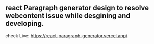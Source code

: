 ## react Paragraph generator design to resolve webcontent issue while desgining and developing.
check Live: https://react-paragraph-generator.vercel.app/
